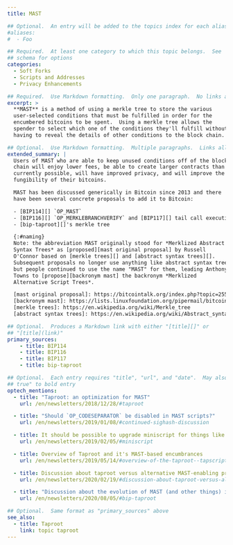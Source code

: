 ```yaml
---
title: MAST

## Optional.  An entry will be added to the topics index for each alias
#aliases:
#  - Foo

## Required.  At least one category to which this topic belongs.  See
## schema for options
categories:
  - Soft Forks
  - Scripts and Addresses
  - Privacy Enhancements

## Required.  Use Markdown formatting.  Only one paragraph.  No links allowed.
excerpt: >
  **MAST** is a method of using a merkle tree to store the various
  user-selected conditions that must be fulfilled in order for the
  encumbered bitcoins to be spent.  Using a merkle tree allows the
  spender to select which one of the conditions they'll fulfill without
  having to reveal the details of other conditions to the block chain.

## Optional.  Use Markdown formatting.  Multiple paragraphs.  Links allowed.
extended_summary: |
  Users of MAST who are able to keep unused conditions off of the block
  chain will enjoy lower fees, be able to create larger contracts than
  currently possible, will have improved privacy, and will improve the
  fungibility of their bitcoins.

  MAST has been discussed generically in Bitcoin since 2013 and there
  have been several concrete proposals to add it to Bitcoin:

  - [BIP114][] `OP_MAST`
  - [BIP116][] `OP_MERKLEBRANCHVERIFY` and [BIP117][] tail call execution semantics
  - [bip-taproot][]'s merkle tree

  {:#naming}
  Note: the abbreviation MAST originally stood for *Merklized Abstract
  Syntax Trees* as [proposed][mast original proposal] by Russell
  O'Connor based on [merkle trees][] and [abstract syntax trees][].
  Subsequent proposals no longer use anything like abstract syntax trees
  but people continued to use the name "MAST" for them, leading Anthony
  Towns to [propose][backronym mast] the backronym *Merklized
  Alternative Script Trees*.

  [mast original proposal]: https://bitcointalk.org/index.php?topic=255145.msg2757327#msg2757327
  [backronym mast]: https://lists.linuxfoundation.org/pipermail/bitcoin-dev/2018-November/016500.html
  [merkle trees]: https://en.wikipedia.org/wiki/Merkle_tree
  [abstract syntax trees]: https://en.wikipedia.org/wiki/Abstract_syntax_tree

## Optional.  Produces a Markdown link with either "[title][]" or
## "[title](link)"
primary_sources:
    - title: BIP114
    - title: BIP116
    - title: BIP117
    - title: bip-taproot

## Optional.  Each entry requires "title", "url", and "date".  May also use "feature:
## true" to bold entry
optech_mentions:
  - title: "Taproot: an optimization for MAST"
    url: /en/newsletters/2018/12/28/#taproot

  - title: "Should `OP_CODESEPARATOR` be disabled in MAST scripts?"
    url: /en/newsletters/2019/01/08/#continued-sighash-discussion

  - title: It should be possible to upgrade miniscript for things like MAST
    url: /en/newsletters/2019/02/05/#miniscript

  - title: Overview of Taproot and it's MAST-based encumbrances
    url: /en/newsletters/2019/05/14/#overview-of-the-taproot--tapscript-proposed-bips

  - title: Discussion about taproot versus alternative MAST-enabling proposals
    url: /en/newsletters/2020/02/19/#discussion-about-taproot-versus-alternatives

  - title: "Discussion about the evolution of MAST (and other things) into taproot"
    url: /en/newsletters/2020/08/05/#bip-taproot

## Optional.  Same format as "primary_sources" above
see_also:
  - title: Taproot
    link: topic taproot
---
```

